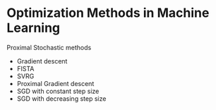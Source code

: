 # Optimization Methods in Machine Learning

Proximal Stochastic methods
- Gradient descent
- FISTA
- SVRG
- Proximal Gradient descent
- SGD with constant step size
- SGD with decreasing step size
